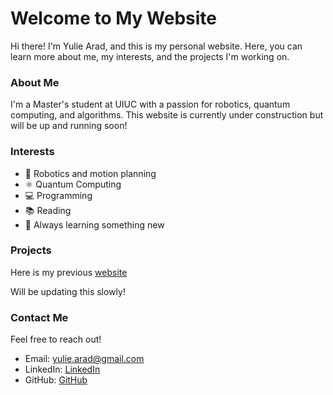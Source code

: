 # Welcome to My Website

Hi there! I'm Yulie Arad, and this is my personal website. Here, you can learn more about me, my interests, and the projects I'm working on.

### About Me
I'm a Master's student at UIUC with a passion for robotics, quantum computing, and algorithms. This website is currently under construction but will be up and running soon! 

### Interests
- 🚀 Robotics and motion planning
- ⚛️ Quantum Computing 
- 💻 Programming 
- 📚 Reading 
- 🌱 Always learning something new  

### Projects
Here is my previous [website](https://yuliearad1@github.io)

Will be updating this slowly!

### Contact Me
Feel free to reach out!  
- Email: [yulie.arad@gmail.com](mailto:yulie.arad@gmail.com)
- LinkedIn: [LinkedIn](https://www.linkedin.com/in/yuliearad/)
- GitHub: [GitHub](https://github.com/yuliearad)

